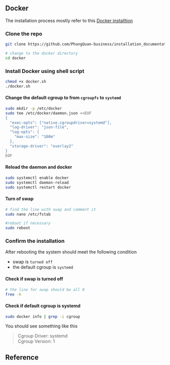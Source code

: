 ## Docker

The installation process mostly refer to this [Docker installtion]

### Clone the repo

```sh
git clone https://github.com/PhungQuan-business/installation_documentation.git
```

```sh
# change to the docker directory
cd docker
```

### Install Docker using shell script

```sh
chmod +x docker.sh
./docker.sh
```

#### Change the default cgroup to from `cgroupfs` to `systemd`

```sh
sudo mkdir -p /etc/docker
sudo tee /etc/docker/daemon.json <<EOF
{
  "exec-opts": ["native.cgroupdriver=systemd"],
  "log-driver": "json-file",
  "log-opts": {
    "max-size": "100m"
  },
  "storage-driver": "overlay2"
}
EOF
```

#### Reload the daemon and docker

```sh
sudo systemctl enable docker
sudo systemctl daemon-reload
sudo systemctl restart docker
```

#### Turn of swap

```sh
# find the line with swap and comment it
sudo nano /etc/fstab

#reboot if necessary
sudo reboot
```

<!-- thêm phần cài đặt firewall cho master ở đây -->

### Confirm the installation

After rebooting the system should meet the following condition

- swap is `turned off`
- the default cgroup is `systemd`

#### Check if swap is turned off

```sh
# the line for swap should be all 0
free -h
```

#### Check if default cgroup is systemd

```sh
sudo docker info | grep -i cgroup
```

You should see something like this

> Cgroup Driver: systemd \
> Cgroup Version: 1

## Reference

[Docker installtion]: https://docs.docker.com/engine/install/ubuntu/
